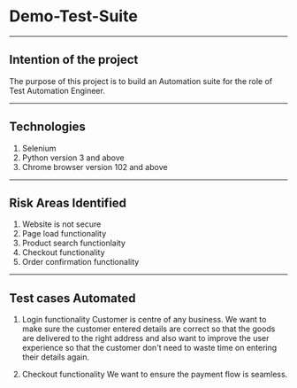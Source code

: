 # Demo-Test-Suite

--------------------------------
  Intention of the project
--------------------------------

The purpose of this project is to build an Automation suite for the role of Test Automation Engineer. 

-----------------------------------------------------------
  Technologies 
-----------------------------------------------------------
1. Selenium
2. Python version 3 and above
3. Chrome browser version 102 and above

-----------------------------------------------------------
  Risk Areas Identified 
-----------------------------------------------------------
1. Website is not secure
2. Page load functionality
3. Product search functionlaity
4. Checkout functionality
5. Order confirmation functionality


-----------------------------------------------------------
  Test cases Automated
-----------------------------------------------------------
1. Login functionality
   Customer is centre of any business. We want to make sure the customer entered details are correct so that the goods are delivered to the right address  and also want to improve the user experience so that the customer don't need to waste time on entering their details again.


2. Checkout functionality
  We want to ensure the payment flow is seamless.
   
